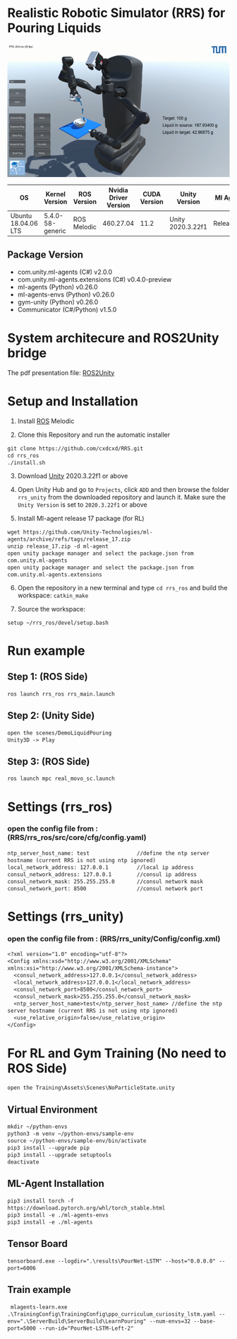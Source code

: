 # Realistic Robotic Simulator (RRS) for Pouring Liquids

![Alt text](sample2.png?raw=true "Title")

| OS  | Kernel Version | ROS Version | Nvidia Driver Version | CUDA Version | Unity Version | Ml Agents
| --- | ----------| ----------- | ------------ | ------------ | ------------ | ------------ 
| Ubuntu 18.04.06 LTS | 5.4.0-58-generic | ROS Melodic | 460.27.04 | 11.2 | Unity 2020.3.22f1 | Release_17

## Package Version
- com.unity.ml-agents (C#)	v2.0.0
- com.unity.ml-agents.extensions (C#)	v0.4.0-preview
- ml-agents (Python)	v0.26.0
- ml-agents-envs (Python)	v0.26.0
- gym-unity (Python)	v0.26.0
- Communicator (C#/Python)	v1.5.0

<!--# Unity Version
    Unity 2020.3.22f1-->
    
<!--# ROS Version
    Ubuntu 18.04.06
    ROS Melodic-->

# System architecure and ROS2Unity bridge
The pdf presentation file: [ROS2Unity](RRS1.0.pdf) 

# Setup and Installation

1) Install [ROS](http://wiki.ros.org/melodic/Installation/Ubuntu) Melodic

2) Clone this Repository and run the automatic installer
```
git clone https://github.com/cxdcxd/RRS.git
cd rrs_ros
./install.sh
```

3) Download [Unity](https://unity3d.com/get-unity/download/archive) 2020.3.22f1 or above

4) Open Unity Hub and go to `Projects`, click `ADD` and then browse the folder `rrs_unity` from the downloaded repository and launch it. Make sure the `Unity Version` is set to `2020.3.22f1` or above

5) Install Ml-agent release 17 package (for RL)
```
wget https://github.com/Unity-Technologies/ml-agents/archive/refs/tags/release_17.zip
unzip release_17.zip -d ml-agent
open unity package manager and select the package.json from com.unity.ml-agents
open unity package manager and select the package.json from com.unity.ml-agents.extensions
```

6) Open the repository in a new terminal and type `cd rrs_ros` and build the workspace: `catkin_make`

7) Source the workspace: 
```
setup ~/rrs_ros/devel/setup.bash
```

# Run example

## Step 1: (ROS Side)
```
ros launch rrs_ros rrs_main.launch 
```

## Step 2: (Unity Side)
```
open the scenes/DemoLiquidPouring
Unity3D -> Play
```

## Step 3: (ROS Side)
```
ros launch mpc real_movo_sc.launch                         
```

# Settings (rrs_ros) 
### open the config file from : (RRS/rrs_ros/src/core/cfg/config.yaml) 
    ntp_server_host_name: test               //define the ntp server hostname (current RRS is not using ntp ignored)
    local_network_address: 127.0.0.1         //local ip address
    consul_network_address: 127.0.0.1        //consul ip address
    consul_network_mask: 255.255.255.0       //consul network mask
    consul_network_port: 8500                //consul network port
    
# Settings (rrs_unity) 
### open the config file from : (RRS/rrs_unity/Config/config.xml)
    <?xml version="1.0" encoding="utf-8"?>
    <Config xmlns:xsd="http://www.w3.org/2001/XMLSchema" xmlns:xsi="http://www.w3.org/2001/XMLSchema-instance">
      <consul_network_address>127.0.0.1</consul_network_address>
      <local_network_address>127.0.0.1</local_network_address>
      <consul_network_port>8500</consul_network_port>
      <consul_network_mask>255.255.255.0</consul_network_mask>
      <ntp_server_host_name>test</ntp_server_host_name> //define the ntp server hostname (current RRS is not using ntp ignored)
      <use_relative_origin>false</use_relative_origin>
    </Config>
    
# For RL and Gym Training (No need to ROS Side)
```
open the Training\Assets\Scenes\NoParticleState.unity
```

## Virtual Environment  
```
mkdir ~/python-envs
python3 -m venv ~/python-envs/sample-env
source ~/python-envs/sample-env/bin/activate
pip3 install --upgrade pip
pip3 install --upgrade setuptools
deactivate 
```

## ML-Agent Installation 
```
pip3 install torch -f https://download.pytorch.org/whl/torch_stable.html
pip3 install -e ./ml-agents-envs
pip3 install -e ./ml-agents
```

## Tensor Board 
```
tensorboard.exe --logdir=".\results\PourNet-LSTM" --host="0.0.0.0" --port=6006
```  

## Train example
```
 mlagents-learn.exe .\TrainingConfig\TrainingConfig\ppo_curriculum_curiosity_lstm.yaml --env=".\ServerBuild\ServerBuild\LearnPouring" --num-envs=32 --base-port=5000 --run-id="PourNet-LSTM-Left-2"
```  

